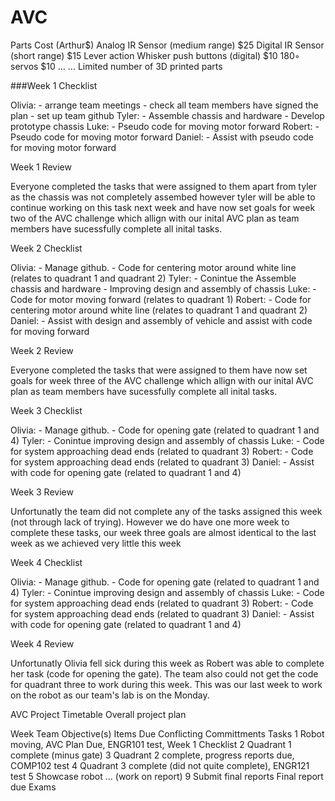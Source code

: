 # AVC


Parts	Cost (Arthur$)
Analog IR Sensor (medium range)	$25
Digital IR Sensor (short range)	$15
Lever action Whisker push buttons (digital)	$10
180◦ servos	$10
...	...
Limited number of 3D printed parts


###Week 1 Checklist

Olivia: - arrange team meetings
        - check all team members have signed the plan
        - set up team github
Tyler:  - Assemble chassis and hardware
        - Develop prototype chassis
Luke:   - Pseudo code for moving motor forward
Robert: - Pseudo code for moving motor forward
Daniel: - Assist with pseudo code for moving motor forward

Week 1 Review 

Everyone completed the tasks that were assigned to them apart from tyler as the chassis was not completely assembed however tyler will be able to continue working on this task next week and have now set goals for week two of the AVC challenge which allign with our inital AVC plan as team members have sucessfully complete all inital tasks.


Week 2 Checklist

Olivia: - Manage github.
        - Code for centering motor around white line (relates to quadrant 1 and quadrant 2)
Tyler:  - Conintue the Assemble chassis and hardware
        - Improving design and assembly of chassis
Luke:   - Code for motor moving forward (relates to quadrant 1)
Robert: - Code for centering motor around white line (relates to quadrant 1 and quadrant 2)
Daniel: - Assist with design and assembly of vehicle and assist with code for moving forward

Week 2 Review 

Everyone completed the tasks that were assigned to them have now set goals for week three of the AVC challenge which allign with our inital AVC plan as team members have sucessfully complete all inital tasks.

Week 3 Checklist 

Olivia: - Manage github.
        - Code for opening gate (related to quadrant 1 and 4)
Tyler:  - Conintue improving design and assembly of chassis
Luke:   - Code for system approaching dead ends (related to quadrant 3)
Robert: - Code for system approaching dead ends (related to quadrant 3)
Daniel: - Assist with code for opening gate (related to quadrant 1 and 4)

Week 3 Review 

Unfortunatly the team did not complete any of the tasks assigned this week (not through lack of trying). However we do have one more week to complete these tasks, our week three goals are almost identical to the last week as we achieved very little this week

Week 4 Checklist 

Olivia: - Manage github.
        - Code for opening gate (related to quadrant 1 and 4)
Tyler:  - Conintue improving design and assembly of chassis
Luke:   - Code for system approaching dead ends (related to quadrant 3)
Robert: - Code for system approaching dead ends (related to quadrant 3)
Daniel: - Assist with code for opening gate (related to quadrant 1 and 4)

Week 4 Review 

Unfortunatly Olivia fell sick during this week as Robert was able to complete her task (code for opening the gate). The team also could not get the code for quadrant three to work during this week. This was our last week to work on the robot as our team's lab is on the Monday.


AVC Project Timetable Overall project plan

Week	Team Objective(s)	Items Due	Conflicting Committments	Tasks
1	Robot moving,	AVC Plan Due,	ENGR101 test,	Week 1 Checklist
2	Quadrant 1 complete (minus gate)
3	Quadrant 2 complete, progress reports due, COMP102 test
4 Quadrant 3 complete (did not quite complete), ENGR121 test
5 Showcase robot
... (work on report)
9	Submit final reports	Final report due	Exams	


